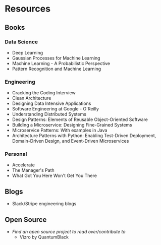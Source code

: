 # Resources
## Books
### Data Science
- Deep Learning
- Gaussian Processes for Machine Learning
- Machine Learning - A Probabilistic Perspective
- Pattern Recognition and Machine Learning
### Engineering
- Cracking the Coding Interview
- Clean Architecture
- Designing Data Intensive Applications
- Software Engineering at Google - O'Reilly
- Understanding Distributed Systems
- Design Patterns: Elements of Reusable Object-Oriented Software
- Building a Microservice: Designing Fine-Grained Systems
- Microservice Patterns: With examples in Java
- Architecture Patterns with Python: Enabling Test-Driven Deployment, Domain-Driven Design, and Event-Driven Microservices
### Personal
- Accelerate
- The Manager's Path
- What Got You Here Won't Get You There
## Blogs
- Slack/Stripe engineering blogs
## Open Source
- *Find an open source project to read over/contribute to*
	- Vizro by QuantumBlack

